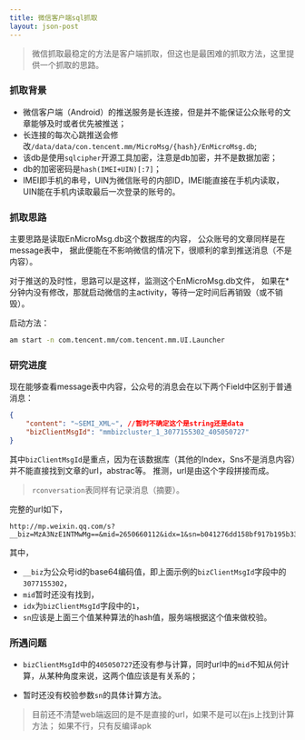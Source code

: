 ```yaml
---
title: 微信客户端sql抓取
layout: json-post
---
```


> 微信抓取最稳定的方法是客户端抓取，但这也是最困难的抓取方法，这里提供一个抓取的思路。

### 抓取背景

* 微信客户端（Android）的推送服务是长连接，但是并不能保证公众账号的文章能够及时或者优先被推送；
* 长连接的每次心跳推送会修改`/data/data/con.tencent.mm/MicroMsg/{hash}/EnMicroMsg.db`;
* 该db是使用`sqlcipher`开源工具加密，注意是db加密，并不是数据加密；
* db的加密密码是`hash(IMEI+UIN)[:7]`；
* IMEI即手机的串号，UIN为微信账号的内部ID，IMEI能直接在手机内读取，UIN能在手机内读取最后一次登录的账号的。

### 抓取思路

主要思路是读取EnMicroMsg.db这个数据库的内容，
公众账号的文章同样是在message表中，
据此便能在不影响微信的情况下，很顺利的拿到推送消息（不是内容）。

对于推送的及时性，思路可以是这样，监测这个EnMicroMsg.db文件，
如果在*分钟内没有修改，那就启动微信的主activity，等待一定时间后再销毁（或不销毁）。

启动方法：

```bash
am start -n com.tencent.mm/com.tencent.mm.UI.Launcher
```

### 研究进度

现在能够查看message表中内容，公众号的消息会在以下两个Field中区别于普通消息：

```json
{
    "content": "~SEMI_XML~", //暂时不确定这个是string还是data
    "bizClientMsgId": "mmbizcluster_1_3077155302_405050727"
}
```

其中`bizClientMsgId`是重点，因为在该数据库（其他的Index，Sns不是消息内容）并不能直接找到文章的url，abstrac等。
推测，url是由这个字段拼接而成。

> `rconversation`表同样有记录消息（摘要）。

完整的url如下，

```
http://mp.weixin.qq.com/s?__biz=MzA3NzE1NTMwMg==&mid=2650660112&idx=1&sn=b041276dd158bf917b195b33ec9ef2c6
```

其中，

* `__biz`为公众号id的base64编码值，即上面示例的`bizClientMsgId`字段中的`3077155302`，
* `mid`暂时还没有找到，
* `idx`为`bizClientMsgId`字段中的`1`，
* `sn`应该是上面三个值某种算法的hash值，服务端根据这个值来做校验。

### 所遇问题

* `bizClientMsgId`中的`405050727`还没有参与计算，同时url中的`mid`不知从何计算，从某种角度来说，这两个值应该是有关系的；

* 暂时还没有校验参数`sn`的具体计算方法。

> 目前还不清楚web端返回的是不是直接的url，如果不是可以在js上找到计算方法；
如果不行，只有反编译apk
